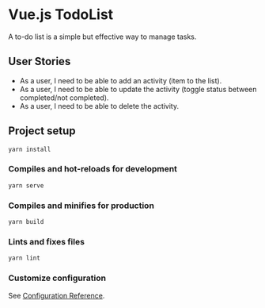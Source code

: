 # Vue.js TodoList
 A to-do list is a simple but effective way to manage tasks.

## User Stories
- As a user, I need to be able to add an activity (item to the list).
- As a user, I need to be able to update the activity (toggle status between
completed/not completed).
- As a user, I need to be able to delete the activity.

## Project setup
```
yarn install
```

### Compiles and hot-reloads for development
```
yarn serve
```

### Compiles and minifies for production
```
yarn build
```

### Lints and fixes files
```
yarn lint
```

### Customize configuration
See [Configuration Reference](https://cli.vuejs.org/config/).

